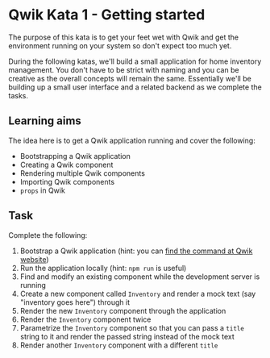 # Qwik Kata 1 - Getting started

The purpose of this kata is to get your feet wet with Qwik and get the environment running on your system so don't expect too much yet.

During the following katas, we'll build a small application for home inventory management. You don't have to be strict with naming and you can be creative as the overall concepts will remain the same. Essentially we'll be building up a small user interface and a related backend as we complete the tasks.

## Learning aims

The idea here is to get a Qwik application running and cover the following:

* Bootstrapping a Qwik application
* Creating a Qwik component
* Rendering multiple Qwik components
* Importing Qwik components
* `props` in Qwik

## Task

Complete the following:

1. Bootstrap a Qwik application (hint: you can [find the command at Qwik website](https://qwik.builder.io/))
2. Run the application locally (hint: `npm run` is useful)
3. Find and modify an existing component while the development server is running
4. Create a new component called `Inventory` and render a mock text (say "inventory goes here") through it
5. Render the new `Inventory` component through the application
6. Render the `Inventory` component twice
7. Parametrize the `Inventory` component so that you can pass a `title` string to it and render the passed string instead of the mock text
8. Render another `Inventory` component with a different `title`
